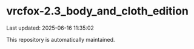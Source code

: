 # vrcfox-2.3_body_and_cloth_edition

Last updated: 2025-06-16 11:35:02

This repository is automatically maintained.
